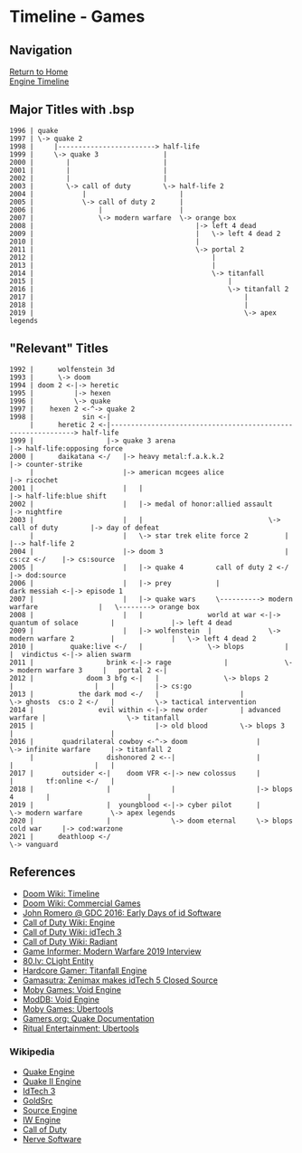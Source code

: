 # Timeline - Games

## Navigation

[Return to Home](../index.md)  
[Engine Timeline](./engines.md)


## Major Titles with .bsp

```
1996 | quake
1997 | \-> quake 2
1998 |     |------------------------> half-life
1999 |     \-> quake 3                |
2000 |        |                       |
2001 |        |                       |
2002 |        |                       |
2003 |        \-> call of duty        \-> half-life 2
2004 |            |                       |
2005 |            \-> call of duty 2      |
2006 |                |                   |
2007 |                \-> modern warfare  \-> orange box
2008 |                                        |-> left 4 dead
2009 |                                        |   \-> left 4 dead 2
2010 |                                        |
2011 |                                        \-> portal 2
2012 |                                            |
2013 |                                            |
2014 |                                            \-> titanfall
2015 |                                                |
2016 |                                                \-> titanfall 2
2017 |                                                    |
2018 |                                                    |
2019 |                                                    \-> apex legends
```


## "Relevant" Titles

```
1992 |      wolfenstein 3d
1993 |      \-> doom
1994 | doom 2 <-|-> heretic
1995 |          |-> hexen
1996 |          \-> quake
1997 |    hexen 2 <-^-> quake 2
1998 |            sin <-|
     |      heretic 2 <-|-------------------------------------------------------------> half-life
1999 |                  |-> quake 3 arena                                               |-> half-life:opposing force
2000 |      daikatana <-/   |-> heavy metal:f.a.k.k.2                                   |-> counter-strike
     |                      |-> american mcgees alice                                   |-> ricochet
2001 |                      |   |                                                       |-> half-life:blue shift
2002 |                      |   |-> medal of honor:allied assault                       |-> nightfire
2003 |                      |   |                               \-> call of duty        |-> day of defeat
     |                      |   \-> star trek elite force 2         |                   |--> half-life 2
2004 |                      |-> doom 3                              |           cs:cz <-/    |-> cs:source
2005 |                      |   |-> quake 4        call of duty 2 <-/                        |-> dod:source
2006 |                      |   |-> prey           |                          dark messiah <-|-> episode 1
2007 |                      |   |-> quake wars     \----------> modern warfare               |   \--------> orange box
2008 |                      |   |                world at war <-|-> quantum of solace        |              |-> left 4 dead
2009 |                      |   |-> wolfenstein  |              \-> modern warfare 2         |              |   \-> left 4 dead 2
2010 |         quake:live <-/   |                \-> blops          |                        |  vindictus <-|-> alien swarm
2011 |                  brink <-|-> rage             |              \-> modern warfare 3     |   portal 2 <-|
2012 |             doom 3 bfg <-|   |                \-> blops 2        |                    |   |          |-> cs:go
2013 |           the dark mod <-/   |                    |              \-> ghosts  cs:o 2 <-/   |          \-> tactical intervention
2014 |                evil within <-|-> new order        | advanced warfare |                    \-> titanfall
2015 |                              |-> old blood        \-> blops 3        |                        |
2016 |       quadrilateral cowboy <-^-> doom                 |              \-> infinite warfare     |-> titanfall 2
     |                  dishonored 2 <--|                    |                  |                    |   |
2017 |       outsider <-|    doom VFR <-|-> new colossus     |                  |        tf:online <-/   |
2018 |                  |               |                    |-> blops 4        |                        |
2019 |                  |  youngblood <-|-> cyber pilot      |                  \-> modern warfare       \-> apex legends
2020 |                  |               \-> doom eternal     \-> blops cold war     |-> cod:warzone
2021 |      deathloop <-/                                                           \-> vanguard
```


## References

 - [Doom Wiki: Timeline](https://doomwiki.org/wiki/Timeline)
 - [Doom Wiki: Commercial Games](https://doomwiki.org/wiki/Commercial_games)
 - [John Romero @ GDC 2016: Early Days of id Software](https://www.gdcvault.com/play/1023765/The-Early-Days-of-id)
 - [Call of Duty Wiki: Engine](https://callofduty.fandom.com/wiki/Game_Engine)
 - [Call of Duty Wiki: idTech 3](https://callofduty.fandom.com/wiki/Id_Tech_3)
 - [Call of Duty Wiki: Radiant](https://callofduty.fandom.com/wiki/Radiant)
 - [Game Informer: Modern Warfare 2019 Interview](https://www.gameinformer.com/2019/08/26/the-impressive-new-tech-behind-call-of-duty-modern-warfare)
 - [80.lv: CLight Entity](https://80.lv/articles/valve-reused-the-code-for-flickering-lights-in-alyx-22-years-later/)
 - [Hardcore Gamer: Titanfall Engine](https://hardcoregamer.com/features/interviews/e3-2016-respawn-talks-content-variety-reworked-engine-in-titanfall-2/212196/)
 - [Gamasutra: Zenimax makes idTech 5 Closed Source](https://www.gamasutra.com/view/news/29886/id_Tech_5_Rage_Engine_No_Longer_Up_For_External_Licensing.php)
 - [Moby Games: Void Engine](https://www.mobygames.com/game-group/3d-engine-void-engine)
 - [ModDB: Void Engine](https://www.moddb.com/engines/void-engine)
 - [Moby Games: Übertools](https://www.mobygames.com/game-group/3d-engine-id-tech-3-with-bertools)
 - [Gamers.org: Quake Documentation](https://www.gamers.org/dEngine/quake/)
 - [Ritual Entertainment: Ubertools](http://ritualistic.chrissstrahl.de/games/ef2/gdkdocs/)

### Wikipedia
 - [Quake Engine](https://en.wikipedia.org/wiki/Quake_engine#Games_using_the_Quake_engine)
 - [Quake II Engine](https://en.wikipedia.org/wiki/Quake_II_engine#Games_using_the_Quake_II_engine)
 - [IdTech 3](https://en.wikipedia.org/wiki/Id_Tech_3#Games_using_the_engine)
 - [GoldSrc](https://en.wikipedia.org/wiki/GoldSrc)
 - [Source Engine](https://en.wikipedia.org/wiki/Source_(game_engine)#Games_using_Source)
 - [IW Engine](https://en.wikipedia.org/wiki/IW_(game_engine)#Games_using_IW_engine)
 - [Call of Duty](https://en.wikipedia.org/wiki/Call_of_Duty)
 - [Nerve Software](https://en.wikipedia.org/wiki/Nerve_Software)
